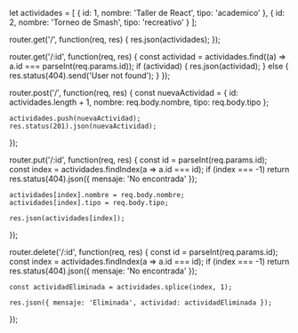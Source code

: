
let actividades = [
    { id: 1, nombre: 'Taller de React', tipo: 'academico' },
    { id: 2, nombre: 'Torneo de Smash', tipo: 'recreativo' }
];

router.get('/', function(req, res) {
    res.json(actividades);
});

router.get('/:id', function(req, res) {
    const actividad = actividades.find((a) => a.id === parseInt(req.params.id));
    if (actividad) {
        res.json(actividad);
    } else {
        res.status(404).send('User not found');
    }
});

router.post('/', function(req, res) {
    const nuevaActividad = {
        id: actividades.length + 1,
        nombre: req.body.nombre,
        tipo: req.body.tipo
    };

    actividades.push(nuevaActividad);
    res.status(201).json(nuevaActividad);
});

router.put('/:id', function(req, res) {
    const id = parseInt(req.params.id);
    const index = actividades.findIndex(a => a.id === id);
    if (index === -1) return res.status(404).json({ mensaje: 'No encontrada' });

    actividades[index].nombre = req.body.nombre;
    actividades[index].tipo = req.body.tipo;

    res.json(actividades[index]);

});

router.delete('/:id', function(req, res) {
    const id = parseInt(req.params.id);
    const index = actividades.findIndex(a => a.id === id);
    if (index === -1) return res.status(404).json({ mensaje: 'No encontrada' });

    const actividadEliminada = actividades.splice(index, 1);

    res.json({ mensaje: 'Eliminada', actividad: actividadEliminada });
});
